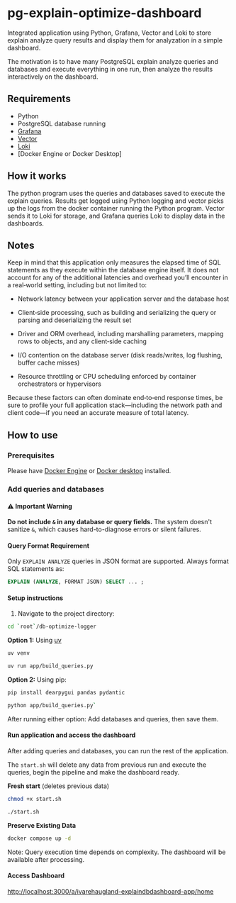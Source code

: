 # pg-explain-optimize-dashboard

Integrated application using Python, Grafana, Vector and Loki to store explain analyze query results
and display them for analyzation in a simple dashboard.

The motivation is to have many PostgreSQL explain analyze queries and databases and execute everything in one run, then analyze
the results interactively on the dashboard.

## Requirements

 - Python
 - PostgreSQL database running
 - [Grafana](https://grafana.com/docs/grafana/latest/)
 - [Vector](https://vector.dev/)
 - [Loki](https://grafana.com/docs/loki/latest/)
 - [Docker Engine or Docker Desktop]

## How it works

The python program uses the queries and databases saved to execute the explain queries. Results get logged using
Python logging and vector picks up the logs from the docker container running the Python program. Vector sends
it to Loki for storage, and Grafana queries Loki to display data in the dashboards.

## Notes

Keep in mind that this application only measures the elapsed time of SQL statements as they execute within the database engine itself. It does not account for any of the additional latencies and overhead you’ll encounter in a real‐world setting, including but not limited to:

- Network latency between your application server and the database host

- Client‐side processing, such as building and serializing the query or parsing and deserializing the result set

- Driver and ORM overhead, including marshalling parameters, mapping rows to objects, and any client‐side caching

- I/O contention on the database server (disk reads/writes, log flushing, buffer cache misses)

- Resource throttling or CPU scheduling enforced by container orchestrators or hypervisors

Because these factors can often dominate end‐to‐end response times, be sure to profile your full application stack—including the network path and client code—if you need an accurate measure of total latency.

## How to use

### Prerequisites

Please have [Docker Engine](https://docs.docker.com/engine/) or [Docker desktop](https://docs.docker.com/desktop/) installed.

### Add queries and databases

#### ⚠️ Important Warning
**Do not include `&` in any database or query fields.**
The system doesn't sanitize `&`, which causes hard-to-diagnose errors or silent failures.

#### Query Format Requirement
Only `EXPLAIN ANALYZE` queries in JSON format are supported. Always format SQL statements as:
```sql
EXPLAIN (ANALYZE, FORMAT JSON) SELECT ... ;
```


#### Setup instructions

1. Navigate to the project directory:

```bash
cd `root`/db-optimize-logger
```


**Option 1:** Using [uv](https://docs.astral.sh/uv/getting-started/installation/#installation-methods)


```bash
uv venv

uv run app/build_queries.py
```

**Option 2:** Using pip:

```bash
pip install dearpygui pandas pydantic

python app/build_queries.py`

```

After running either option:
Add databases and queries, then save them.


#### Run application and access the dashboard

After adding queries and databases, you can run the rest of the application.

The `start.sh` will delete any data from previous run and execute the queries, begin the pipeline and make the dashboard ready.


**Fresh start** (deletes previous data)

```bash
chmod +x start.sh

./start.sh
```

**Preserve Existing Data**

```bash
docker compose up -d
```


Note: Query execution time depends on complexity. The dashboard will be available after processing.


#### Access Dashboard
[http://localhost:3000/a/ivarehaugland-explaindbdashboard-app/home](http://localhost:3000/a/ivarehaugland-explaindbdashboard-app/home)


